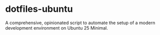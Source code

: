 # dotfiles-ubuntu
A comprehensive, opinionated script to automate the setup of a modern development environment on Ubuntu 25 Minimal.
